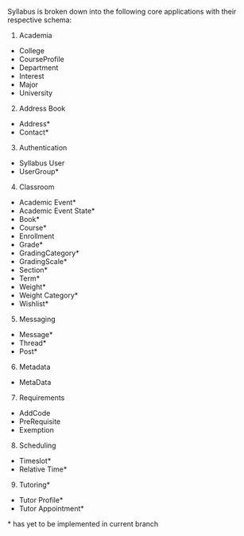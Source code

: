 Syllabus is broken down into the following core applications with their respective schema:

1. Academia
  * College
  * CourseProfile
  * Department
  * Interest
  * Major
  * University
2. Address Book
  * Address*
  * Contact*
3. Authentication
  * Syllabus User
  * UserGroup*
4. Classroom
  * Academic Event*
  * Academic Event State*
  * Book*
  * Course*
  * Enrollment
  * Grade*
  * GradingCategory*
  * GradingScale*
  * Section*
  * Term*
  * Weight*
  * Weight Category*
  * Wishlist*
5. Messaging
  * Message*
  * Thread*
  * Post*
6. Metadata
  * MetaData
7. Requirements
  * AddCode
  * PreRequisite
  * Exemption
8. Scheduling
  * Timeslot*
  * Relative Time*
9. Tutoring*
  * Tutor Profile*
  * Tutor Appointment*
  
  
\* has yet to be implemented in current branch
